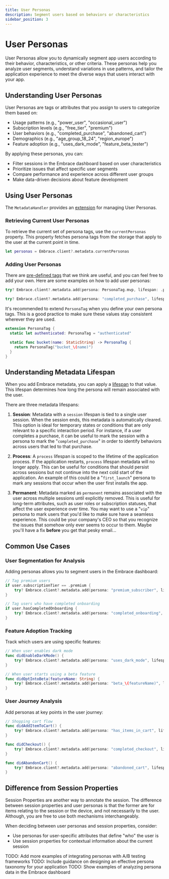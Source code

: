 ```yaml
---
title: User Personas
description: Segment users based on behaviors or characteristics
sidebar_position: 3
---
```


# User Personas

User Personas allow you to dynamically segment app users according to their behavior, characteristics, or other criteria. These personas help you analyze user segments, understand variations in use patterns, and tailor the application experience to meet the diverse ways that users interact with your app.

## Understanding User Personas

User Personas are tags or attributes that you assign to users to categorize them based on:

- Usage patterns (e.g., "power_user", "occasional_user")
- Subscription levels (e.g., "free_tier", "premium")
- User behaviors (e.g., "completed_purchase", "abandoned_cart")
- Demographics (e.g., "age_group_18_24", "region_europe")
- Feature adoption (e.g., "uses_dark_mode", "feature_beta_tester")

By applying these personas, you can:

- Filter sessions in the Embrace dashboard based on user characteristics
- Prioritize issues that affect specific user segments
- Compare performance and experience across different user groups
- Make data-driven decisions about feature development

## Using User Personas

The `MetadataHandler` provides an [extension](https://github.com/embrace-io/embrace-apple-sdk/blob/main/Sources/EmbraceCore/Public/Metadata/MetadataHandler%2BPersonas.swift) for managing User Personas.

### Retrieving Current User Personas

To retrieve the current set of persona tags, use the `currentPersonas` property. This property fetches persona tags from the storage that apply to the user at the current point in time.

```swift
let personas = Embrace.client?.metadata.currentPersonas
```

### Adding User Personas

There are [pre-defined tags](https://github.com/embrace-io/embrace-apple-sdk/blob/main/Sources/EmbraceCore/Public/Metadata/PersonaTag.swift#L8-L17) that we think are useful, and you can feel free to add your own. Here are some examples on how to add user personas:

```swift
try? Embrace.client?.metadata.add(persona: PersonaTag.mvp, lifespan: .permanent)

try? Embrace.client?.metadata.add(persona: "completed_purchase", lifespan: .session)
```

It's recommended to extend `PersonaTag` when you define your own persona tags. This is a good practice to make sure these values stay consistent wherever they are used.

```swift
extension PersonaTag {
  static let authenticated: PersonaTag = "authenticated"

  static func bucket(name: StaticString) -> PersonaTag {
    return PersonaTag("bucket_\(name)")
  }
}
```

## Understanding Metadata Lifespan

When you add Embrace metadata, you can apply a [lifespan](https://github.com/embrace-io/embrace-apple-sdk/blob/main/Sources/EmbraceCore/Public/Metadata/MetadataHandler.swift#L9-L17) to that value. This lifespan determines how long the persona will remain associated with the user.

There are three metadata lifespans:

1. **Session**: Metadata with a `session` lifespan is tied to a single user session. When the session ends, this metadata is automatically cleared. This option is ideal for temporary states or conditions that are only relevant to a specific interaction period. For instance, if a user completes a purchase, it can be useful to mark the session with a persona to mark the "`completed_purchase`" in order to identify behaviors across users that led to that purchase.

2. **Process**: A `process` lifespan is scoped to the lifetime of the application process. If the application restarts, `process` lifespan metadata will no longer apply. This can be useful for conditions that should persist across sessions but not continue into the next cold start of the application. An example of this could be a "`first_launch`" persona to mark any sessions that occur when the user first installs the app.

3. **Permanent**: Metadata marked as `permanent` remains associated with the user across multiple sessions until explicitly removed. This is useful for long-term attributes, such as user roles or subscription statuses, that affect the user experience over time. You may want to use a "`vip`" persona to mark users that you'd like to make sure have a seamless experience. This could be your company's CEO so that you recognize the issues that somehow only ever seems to occur to them. Maybe you'll have a fix **before** you get that pesky email...

## Common Use Cases

### User Segmentation for Analysis

Adding personas allows you to segment users in the Embrace dashboard:

```swift
// Tag premium users
if user.subscriptionTier == .premium {
    try? Embrace.client?.metadata.add(persona: "premium_subscriber", lifespan: .permanent)
}

// Tag users who have completed onboarding
if user.hasCompletedOnboarding {
    try? Embrace.client?.metadata.add(persona: "completed_onboarding", lifespan: .permanent)
}
```

### Feature Adoption Tracking

Track which users are using specific features:

```swift
// When user enables dark mode
func didEnableDarkMode() {
    try? Embrace.client?.metadata.add(persona: "uses_dark_mode", lifespan: .permanent)
}

// When user starts using a beta feature
func didOptIntoBeta(featureName: String) {
    try? Embrace.client?.metadata.add(persona: "beta_\(featureName)", lifespan: .permanent)
}
```

### User Journey Analysis

Add personas at key points in the user journey:

```swift
// Shopping cart flow
func didAddItemToCart() {
    try? Embrace.client?.metadata.add(persona: "has_items_in_cart", lifespan: .session)
}

func didCheckout() {
    try? Embrace.client?.metadata.add(persona: "completed_checkout", lifespan: .session)
}

func didAbandonCart() {
    try? Embrace.client?.metadata.add(persona: "abandoned_cart", lifespan: .session)
}
```

## Difference from Session Properties

Session Properties are another way to annotate the session. The difference between session properties and user personas is that the former are for items relating to the session or the device, and not necessarily to the user. Although, you are free to use both mechanisms interchangeably.

When deciding between user personas and session properties, consider:

- Use personas for user-specific attributes that define "who" the user is
- Use session properties for contextual information about the current session

TODO: Add more examples of integrating personas with A/B testing frameworks
TODO: Include guidance on designing an effective persona taxonomy for your application
TODO: Show examples of analyzing persona data in the Embrace dashboard 